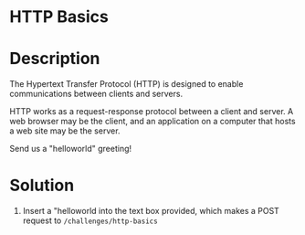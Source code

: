 # HTTP Basics

# Description
The Hypertext Transfer Protocol (HTTP) is designed to enable communications between clients and servers.

HTTP works as a request-response protocol between a client and server. A web browser may be the client, and an application on a computer that hosts a web site may be the server.


Send us a "helloworld" greeting!

# Solution
1. Insert a "helloworld into the text box provided, which makes a POST request to `/challenges/http-basics`